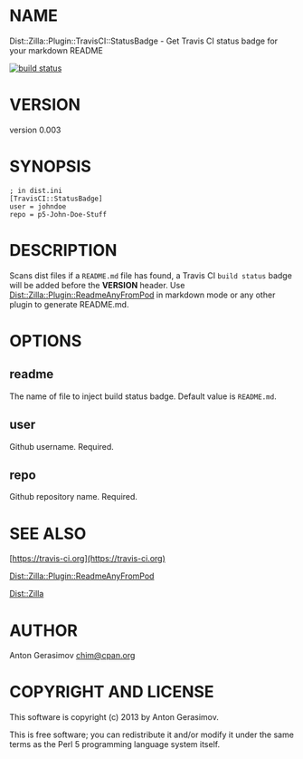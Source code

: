 # NAME

Dist::Zilla::Plugin::TravisCI::StatusBadge - Get Travis CI status badge for your markdown README

[![build status](https://secure.travis-ci.org/Wu-Wu/Dist-Zilla-Plugin-TravisCI-StatusBadge.png)](https://travis-ci.org/Wu-Wu/Dist-Zilla-Plugin-TravisCI-StatusBadge)

# VERSION

version 0.003

# SYNOPSIS

    ; in dist.ini
    [TravisCI::StatusBadge]
    user = johndoe
    repo = p5-John-Doe-Stuff

# DESCRIPTION

Scans dist files if a `README.md` file has found, a Travis CI `build status` badge will be added before the __VERSION__ header.
Use [Dist::Zilla::Plugin::ReadmeAnyFromPod](http://search.cpan.org/perldoc?Dist::Zilla::Plugin::ReadmeAnyFromPod) in markdown mode or any other plugin to generate README.md.

# OPTIONS

## readme

The name of file to inject build status badge. Default value is `README.md`.

## user

Github username. Required.

## repo

Github repository name. Required.

# SEE ALSO

[https://travis-ci.org](https://travis-ci.org)

[Dist::Zilla::Plugin::ReadmeAnyFromPod](http://search.cpan.org/perldoc?Dist::Zilla::Plugin::ReadmeAnyFromPod)

[Dist::Zilla](http://search.cpan.org/perldoc?Dist::Zilla)

# AUTHOR

Anton Gerasimov <chim@cpan.org>

# COPYRIGHT AND LICENSE

This software is copyright (c) 2013 by Anton Gerasimov.

This is free software; you can redistribute it and/or modify it under
the same terms as the Perl 5 programming language system itself.
